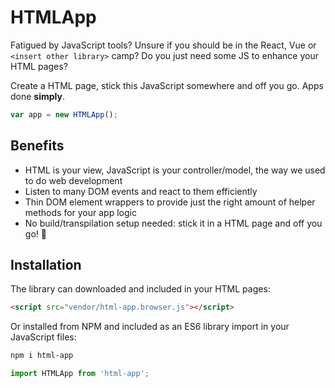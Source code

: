 # HTMLApp

Fatigued by JavaScript tools? Unsure if you should be in the React, Vue or
`<insert other library>` camp? Do you just need some JS to enhance your HTML pages?

Create a HTML page, stick this JavaScript somewhere and off you go. Apps done **simply**.

```js
var app = new HTMLApp();
```

## Benefits

- HTML is your view, JavaScript is your controller/model, the way we used to do web development
- Listen to many DOM events and react to them efficiently
- Thin DOM element wrappers to provide just the right amount of helper methods for your app logic
- No build/transpilation setup needed: stick it in a HTML page and off you go! 🚀

## Installation

The library can downloaded and included in your HTML pages:

```html
<script src="vendor/html-app.browser.js"></script>
```

Or installed from NPM and included as an ES6 library import in your JavaScript files:

```bash
npm i html-app
```

```js
import HTMLApp from 'html-app';
```
